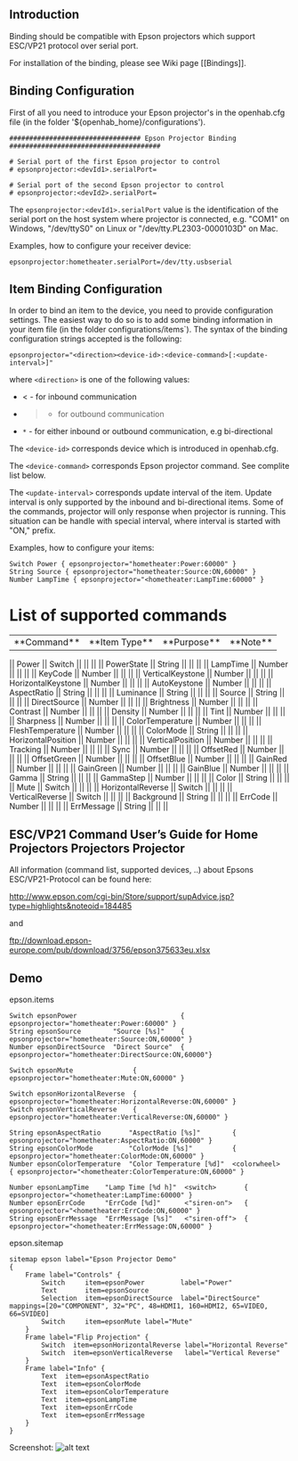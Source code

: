 ## Introduction

Binding should be compatible with Epson projectors which support ESC/VP21 protocol over serial port.

For installation of the binding, please see Wiki page [[Bindings]].

## Binding Configuration

First of all you need to introduce your Epson projector's in the openhab.cfg file (in the folder '${openhab_home}/configurations').

    ################################# Epson Projector Binding ######################################
    
    # Serial port of the first Epson projector to control 
    # epsonprojector:<devId1>.serialPort=
    
    # Serial port of the second Epson projector to control 
    # epsonprojector:<devId2>.serialPort=

The `epsonprojector:<devId1>.serialPort` value is the identification of the serial port on the host system where projector is connected, e.g. "COM1" on Windows, "/dev/ttyS0" on Linux or "/dev/tty.PL2303-0000103D" on Mac.

Examples, how to configure your receiver device:

    epsonprojector:hometheater.serialPort=/dev/tty.usbserial

## Item Binding Configuration

In order to bind an item to the device, you need to provide configuration settings. The easiest way to do so is to add some binding information in your item file (in the folder configurations/items`). The syntax of the binding configuration strings accepted is the following:

    epsonprojector="<direction><device-id>:<device-command>[:<update-interval>]"

where `<direction>` is one of the following values:
- < - for inbound communication
- > - for outbound communication
- `*` - for either inbound or outbound communication, e.g bi-directional

The `<device-id>` corresponds device which is introduced in openhab.cfg.

The `<device-command>` corresponds Epson projector command. See complite list below.

The `<update-interval>` corresponds update interval of the item. Update interval is only supported by the inbound and bi-directional items. Some of the commands, projector will only response when projector is running. This situation can be handle with special interval, where interval is started with "ON," prefix. 

Examples, how to configure your items:

    Switch Power { epsonprojector="hometheater:Power:60000" }
    String Source { epsonprojector="hometheater:Source:ON,60000" }
    Number LampTime { epsonprojector="<hometheater:LampTime:60000" }

# List of supported commands

<table>
  <tr><td>**Command**</td><td>**Item Type**</td><td>**Purpose**</td><td>**Note**</td></tr>
</table>
|| Power || Switch ||  ||  || 
|| PowerState || String ||  ||  || 
|| LampTime || Number ||  ||  || 
|| KeyCode || Number ||  ||  || 
|| VerticalKeystone || Number ||  ||  || 
|| HorizontalKeystone || Number ||  ||  || 
|| AutoKeystone || Number ||  ||  || 
|| AspectRatio || String ||  ||  || 
|| Luminance || String ||  ||  || 
|| Source || String ||  ||  || 
|| DirectSource || Number ||  ||  || 
|| Brightness || Number ||  ||  || 
|| Contrast || Number ||  ||  || 
|| Density || Number ||  ||  || 
|| Tint || Number ||  ||  || 
|| Sharpness || Number ||  ||  || 
|| ColorTemperature || Number ||  ||  || 
|| FleshTemperature || Number ||  ||  || 
|| ColorMode || String ||  ||  || 
|| HorizontalPosition || Number ||  ||  || 
|| VerticalPosition || Number ||  ||  || 
|| Tracking || Number ||  ||  || 
|| Sync || Number ||  ||  || 
|| OffsetRed || Number ||  ||  || 
|| OffsetGreen || Number ||  ||  || 
|| OffsetBlue || Number ||  ||  || 
|| GainRed || Number ||  ||  || 
|| GainGreen || Number ||  ||  || 
|| GainBlue || Number ||  ||  || 
|| Gamma || String ||  ||  || 
|| GammaStep || Number ||  ||  || 
|| Color || String ||  ||  || 
|| Mute || Switch ||  ||  || 
|| HorizontalReverse || Switch ||  ||  || 
|| VerticalReverse || Switch ||  ||  || 
|| Background || String ||  ||  || 
|| ErrCode || Number ||  ||  || 
|| ErrMessage || String ||  ||  || 

## ESC/VP21 Command User’s Guide for Home Projectors Projectors Projector

All information (command list, supported devices, ..) about Epsons ESC/VP21-Protocol can be found here:

http://www.epson.com/cgi-bin/Store/support/supAdvice.jsp?type=highlights&noteoid=184485

and

ftp://download.epson-europe.com/pub/download/3756/epson375633eu.xlsx

## Demo

epson.items

    Switch epsonPower                          { epsonprojector="hometheater:Power:60000" }
    String epsonSource        "Source [%s]"    { epsonprojector="hometheater:Source:ON,60000" }
    Number epsonDirectSource  "Direct Source"  { epsonprojector="hometheater:DirectSource:ON,60000"}
    
    Switch epsonMute               { epsonprojector="hometheater:Mute:ON,60000" }
    
    Switch epsonHorizontalReverse  { epsonprojector="hometheater:HorizontalReverse:ON,60000" }
    Switch epsonVerticalReverse    { epsonprojector="hometheater:VerticalReverse:ON,60000" }
    
    String epsonAspectRatio       "AspectRatio [%s]"        { epsonprojector="hometheater:AspectRatio:ON,60000" }
    String epsonColorMode         "ColorMode [%s]"          { epsonprojector="hometheater:ColorMode:ON,60000" }
    Number epsonColorTemperature  "Color Temperature [%d]"  <colorwheel>   { epsonprojector="<hometheater:ColorTemperature:ON,60000" }
    
    Number epsonLampTime    "Lamp Time [%d h]"  <switch>       { epsonprojector="<hometheater:LampTime:60000" }
    Number epsonErrCode     "ErrCode [%d]"      <"siren-on">   { epsonprojector="<hometheater:ErrCode:ON,60000" }
    String epsonErrMessage  "ErrMessage [%s]"   <"siren-off">  { epsonprojector="<hometheater:ErrMessage:ON,60000" }

epson.sitemap

    sitemap epson label="Epson Projector Demo"
    {
        Frame label="Controls" {
            Switch     item=epsonPower         label="Power"
            Text       item=epsonSource
            Selection  item=epsonDirectSource  label="DirectSource" mappings=[20="COMPONENT", 32="PC", 48=HDMI1, 160=HDMI2, 65=VIDEO, 66=SVIDEO]
            Switch     item=epsonMute label="Mute"
        }
        Frame label="Flip Projection" {
            Switch  item=epsonHorizontalReverse label="Horizontal Reverse"
            Switch  item=epsonVerticalReverse   label="Vertical Reverse"
        }
        Frame label="Info" {
            Text  item=epsonAspectRatio
            Text  item=epsonColorMode
            Text  item=epsonColorTemperature
            Text  item=epsonLampTime
            Text  item=epsonErrCode
            Text  item=epsonErrMessage
        }
    }

Screenshot:
![alt text](http://wiki.openhab-samples.googlecode.com/hg/screenshots/epsonprojector_demo.png "Epson Projector demo")